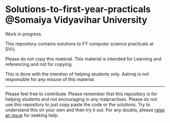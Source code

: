 # Solutions-to-first-year-practicals @Somaiya Vidyavihar University
Work in progress.

This repository contains solutions to FY computer science practicals at SVU.

Please do not copy this material. This material is intended for Learning and referencing and not for copying.

This is done with the intention of helping students only.  Aatmaj is not responsible for any misuse of this material.


____


Please feel free to contribute. Please remember that this repository is for helping students and not encouraging in any malpractises. Please do not use this repository to just copy paste the code or the solutions. Try to understand this on your own and then try it out. For any doubts, please [raise an issue](https://github.com/Aatmaj-Zephyr/Solutions-to-first-year-practicals/issues/new?assignees=Aatmaj-Zephyr&labels=Doubt&template=doubt.md&title=Doubt) for seeking help.
